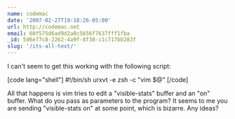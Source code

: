 ```yaml
---
name: codemac
date: '2007-02-27T19:18:26-05:00'
url: http://codemac.net
email: 60f575d6ad9d2a8c5656f7637fff1fba
_id: 5d6e77c8-2262-4a9f-8f30-c1c717bb283f
slug: '/its-all-text/'
---
```


I can't seem to get this working with the following script:

[code lang="shell"] #!/bin/sh urxvt -e zsh -c &quot;vim \$@&quot; [/code]

All that happens is vim tries to edit a "visible-stats" buffer and an "on"
buffer. What do you pass as parameters to the program? It seems to me you are
sending "visible-stats on" at some point, which is bizarre. Any ideas?
